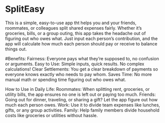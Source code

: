 # SplitEasy
This is a simple, easy-to-use app tht helps you and your friends, roommates, or colleagues split shared expenses fairly. Whether it’s groceries, bills, or a group outing, this app takes the headache out of figuring out who owes what. Just input each person’s contribution, and the app will calculate how much each person should pay or receive to balance things out.

#Benefits:
Fairness: Everyone pays what they’re supposed to, no confusion or arguments.
Easy to Use: Simple inputs, quick results. No complex calculations!
Clear Settlements: You get a clear breakdown of payments so everyone knows exactly who needs to pay whom.
Saves Time: No more manual math or spending time figuring out who owes what.

How to Use in Daily Life:
Roommates: When splitting rent, groceries, or utility bills, the app ensures no one is left out or paying too much.
Friends: Going out for dinner, traveling, or sharing a gift? Let the app figure out how much each person owes.
Work: Use it to divide team expenses like lunches, gifts, or any group activities.
Family: Help family members divide household costs like groceries or utilities without hassle.
